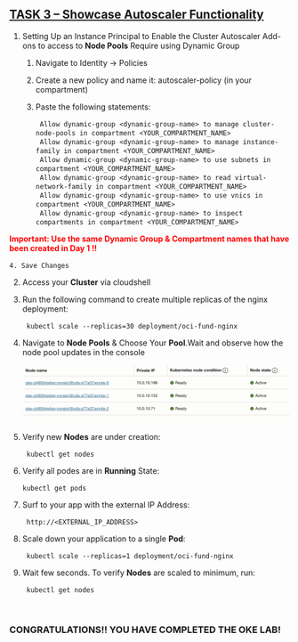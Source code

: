<h2><ins>TASK 3 – Showcase Autoscaler Functionality </ins></h2>

1. Setting Up an Instance Principal  to Enable the Cluster Autoscaler Add-ons to access to **Node Pools** Require using Dynamic Group 

    1. Navigate to Identity -> Policies

    2. Create a new policy and name it: autoscaler-policy (in your compartment)

    3. Paste the following statements:

            Allow dynamic-group <dynamic-group-name> to manage cluster-node-pools in compartment <YOUR_COMPARTMENT_NAME>
            Allow dynamic-group <dynamic-group-name> to manage instance-family in compartment <YOUR_COMPARTMENT_NAME>
            Allow dynamic-group <dynamic-group-name> to use subnets in compartment <YOUR_COMPARTMENT_NAME>
            Allow dynamic-group <dynamic-group-name> to read virtual-network-family in compartment <YOUR_COMPARTMENT_NAME>
            Allow dynamic-group <dynamic-group-name> to use vnics in compartment <YOUR_COMPARTMENT_NAME>
            Allow dynamic-group <dynamic-group-name> to inspect compartments in compartment <YOUR_COMPARTMENT_NAME>
    
<font color="red"><b> Important: Use the same Dynamic Group & Compartment names that have been created in Day 1 !!</b></font>

    4. Save Changes

2. Access your **Cluster** via cloudshell

3. Run the following command to create multiple replicas of the nginx deployment:

        kubectl scale --replicas=30 deployment/oci-fund-nginx

4. Navigate to **Node Pools** & Choose Your **Pool**.Wait and observe how the node pool updates in the console

    ![drawing](./img/nodepoolcreation.png)

5. Verify new **Nodes** are under creation: 

        kubectl get nodes

6.  Verify all podes are in **Running** State: 
        
        kubectl get pods

7. Surf to your app with the external IP Address: 

        http://<EXTERNAL_IP_ADDRESS>

8. Scale down your application to a single **Pod**:

        kubectl scale --replicas=1 deployment/oci-fund-nginx

9. Wait few seconds. To verify **Nodes** are scaled to minimum, run:

        kubectl get nodes

<br>

<h3>CONGRATULATIONS!! YOU HAVE COMPLETED THE OKE LAB!</h3>